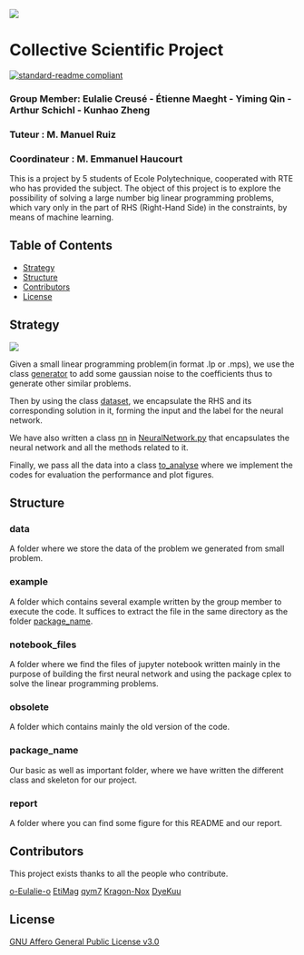 ![](https://raw.github.com/DyeKuu/PSC-RTE/master/report/icon.png)
# Collective Scientific Project

[![standard-readme compliant](https://img.shields.io/badge/readme%20style-standard-brightgreen.svg?style=flat-square)](https://github.com/RichardLitt/standard-readme)

### Group Member: Eulalie Creusé - Étienne Maeght - Yiming Qin - Arthur Schichl - Kunhao Zheng
### Tuteur : M. Manuel Ruiz
### Coordinateur : M. Emmanuel Haucourt

This is a project by 5 students of Ecole Polytechnique, cooperated with RTE who has provided the subject. The object of this project is to explore the possibility of solving a large number big linear programming problems, which vary only in the part of RHS (Right-Hand Side) in the constraints, by means of machine learning.

## Table of Contents

- [Strategy](#strategy)
- [Structure](#structure)
- [Contributors](#contributors)
- [License](#license)

## Strategy
![](https://raw.github.com/DyeKuu/PSC-RTE/master/report/strategy.png)


Given a small linear programming problem(in format .lp or .mps), we use the class [generator](https://raw.github.com/DyeKuu/PSC-RTE/master/package_name/generator.py) to add some gaussian noise to the coefficients thus to generate other similar problems.

Then by using the class [dataset](https://raw.github.com/DyeKuu/PSC-RTE/master/package_name/dataset.py), we encapsulate the RHS and its corresponding solution in it, forming the input and the label for the neural network.

We have also written a class [nn]() in [NeuralNetwork.py](https://raw.github.com/DyeKuu/PSC-RTE/master/package_name/NeuralNetwork.py) that encapsulates the neural network and all the methods related to it.

Finally, we pass all the data into a class [to_analyse](https://raw.github.com/DyeKuu/PSC-RTE/master/package_name/analyse.py) where we implement the codes for evaluation the performance and plot figures.

## Structure
### data
A folder where we store the data of the problem we generated from small problem.
### example
A folder which contains several example written by the group member to execute the code. It suffices to extract the file in the same directory as the folder [package_name](https://github.com/DyeKuu/PSC-RTE/tree/master/package_name).
### notebook_files
A folder where we find the files of jupyter notebook written mainly in the purpose of building the first neural network and using the package cplex to solve the linear programming problems.
### obsolete
A folder which contains mainly the old version of the code.
### package_name
Our basic as well as important folder, where we have written the different class and skeleton for our project.
### report
A folder where you can find some figure for this README and our report.

## Contributors
This project exists thanks to all the people who contribute. 

[o-Eulalie-o](https://github.com/o-Eulalie-o)
[EtiMag](https://github.com/EtiMag)
[qym7](https://github.com/qym7)
[Kragon-Nox](https://github.com/Kragon-Nox)
[DyeKuu](https://github.com/DyeKuu)
## License

[GNU Affero General Public License v3.0](https://raw.githubusercontent.com/DyeKuu/PSC-RTE/master/LICENSE)
